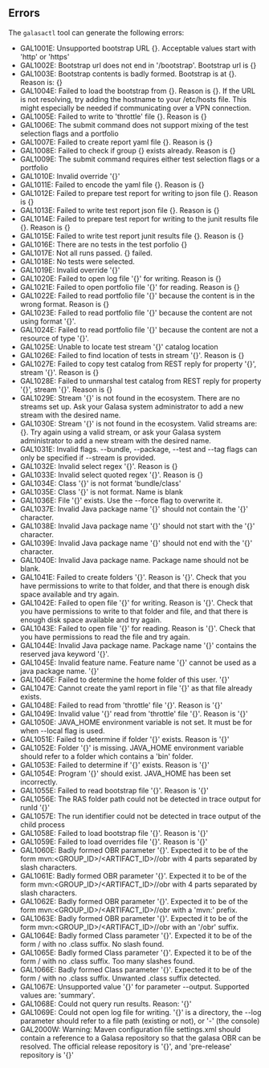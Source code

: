 ## Errors
The `galasactl` tool can generate the following errors:

- GAL1001E: Unsupported bootstrap URL {}. Acceptable values start with 'http' or 'https'
- GAL1002E: Bootstrap url does not end in '/bootstrap'. Bootstrap url is {}
- GAL1003E: Bootstrap contents is badly formed. Bootstrap is at {}. Reason is: {}
- GAL1004E: Failed to load the bootstrap from {}. Reason is {}. If the URL is not resolving, try adding the hostname to your /etc/hosts file. This might especially be needed if communicating over a VPN connection.
- GAL1005E: Failed to write to 'throttle' file {}. Reason is {}
- GAL1006E: The submit command does not support mixing of the test selection flags and a portfolio
- GAL1007E: Failed to create report yaml file {}. Reason is {}
- GAL1008E: Failed to check if group {} exists already. Reason is {}
- GAL1009E: The submit command requires either test selection flags or a portfolio
- GAL1010E: Invalid override '{}'
- GAL1011E: Failed to encode the yaml file {}. Reason is {}
- GAL1012E: Failed to prepare test report for writing to json file {}. Reason is {}
- GAL1013E: Failed to write test report json file {}. Reason is {}
- GAL1014E: Failed to prepare test report for writing to the junit results file {}. Reason is {}
- GAL1015E: Failed to  write test report junit results file {}. Reason is {}
- GAL1016E: There are no tests in the test porfolio {}
- GAL1017E: Not all runs passed. {} failed.
- GAL1018E: No tests were selected.
- GAL1019E: Invalid override '{}'
- GAL1020E: Failed to open log file '{}' for writing. Reason is {}
- GAL1021E: Failed to open portfolio file '{}' for reading. Reason is {}
- GAL1022E: Failed to read portfolio file '{}' because the content is in the wrong format. Reason is {}
- GAL1023E: Failed to read portfolio file '{}' because the content are not using format '{}'.
- GAL1024E: Failed to read portfolio file '{}' because the content are not a resource of type '{}'.
- GAL1025E: Unable to locate test stream '{}' catalog location
- GAL1026E: Failed to find location of tests in stream '{}'. Reason is {}
- GAL1027E: Failed to copy test catalog from REST reply for property '{}', stream '{}'. Reason is {}
- GAL1028E: Failed to unmarshal test catalog from REST reply for property '{}', stream '{}'. Reason is {}
- GAL1029E: Stream '{}' is not found in the ecosystem. There are no streams set up. Ask your Galasa system administrator to add a new stream with the desired name.
- GAL1030E: Stream '{}' is not found in the ecosystem. Valid streams are:{}. Try again using a valid stream, or ask your Galasa system administrator to add a new stream with the desired name.
- GAL1031E: Invalid flags. --bundle, --package, --test and --tag flags can only be specified if --stream is provided.
- GAL1032E: Invalid select regex '{}'. Reason is {}
- GAL1033E: Invalid select quoted regex '{}'. Reason is {}
- GAL1034E: Class '{}' is not format 'bundle/class'
- GAL1035E: Class '{}' is not format. Name is blank
- GAL1036E: File '{}' exists. Use the --force flag to overwrite it.
- GAL1037E: Invalid Java package name '{}' should not contain the '{}' character.
- GAL1038E: Invalid Java package name '{}' should not start with the '{}' character.
- GAL1039E: Invalid Java package name '{}' should not end with the '{}' character.
- GAL1040E: Invalid Java package name. Package name should not be blank.
- GAL1041E: Failed to create folders '{}'. Reason is '{}'. Check that you have permissions to write to that folder, and that there is enough disk space available and try again.
- GAL1042E: Failed to open file '{}' for writing. Reason is '{}'. Check that you have permissions to write to that folder and file, and that there is enough disk space available and try again.
- GAL1043E: Failed to open file '{}' for reading. Reason is '{}'. Check that you have permissions to read the file and try again.
- GAL1044E: Invalid Java package name. Package name '{}' contains the reserved java keyword '{}'.
- GAL1045E: Invalid feature name. Feature name '{}' cannot be used as a java package name. '{}'
- GAL1046E: Failed to determine the home folder of this user. '{}'
- GAL1047E: Cannot create the yaml report in file '{}' as that file already exists.
- GAL1048E: Failed to read from 'throttle' file '{}'. Reason is '{}'
- GAL1049E: Invalid value '{}' read from 'throttle' file '{}'. Reason is '{}'
- GAL1050E: JAVA_HOME environment variable is not set. It must be for when --local flag is used.
- GAL1051E: Failed to determine if folder '{}' exists. Reason is '{}'
- GAL1052E: Folder '{}' is missing. JAVA_HOME environment variable should refer to a folder which contains a 'bin' folder.
- GAL1053E: Failed to determine if '{}' exists. Reason is '{}'
- GAL1054E: Program '{}' should exist. JAVA_HOME has been set incorrectly.
- GAL1055E: Failed to read bootstrap file '{}'. Reason is '{}'
- GAL1056E: The RAS folder path could not be detected in trace output for runId '{}'
- GAL1057E: The run identifier could not be detected in trace output of the child process
- GAL1058E: Failed to load bootstrap file '{}'. Reason is '{}'
- GAL1059E: Failed to load overrides file '{}'. Reason is '{}'
- GAL1060E: Badly formed OBR parameter '{}'. Expected it to be of the form mvn:<GROUP_ID>/<ARTIFACT_ID>/<VERSION>/obr with 4 parts separated by slash characters.
- GAL1061E: Badly formed OBR parameter '{}'. Expected it to be of the form mvn:<GROUP_ID>/<ARTIFACT_ID>/<VERSION>/obr with 4 parts separated by slash characters.
- GAL1062E: Badly formed OBR parameter '{}'. Expected it to be of the form mvn:<GROUP_ID>/<ARTIFACT_ID>/<VERSION>/obr with a 'mvn:' prefix.
- GAL1063E: Badly formed OBR parameter '{}'. Expected it to be of the form mvn:<GROUP_ID>/<ARTIFACT_ID>/<VERSION>/obr with an '/obr' suffix.
- GAL1064E: Badly formed Class parameter '{}'. Expected it to be of the form <OSGiBundleId>/<FullyQualifiedJavaClass> with no .class suffix. No slash found.
- GAL1065E: Badly formed Class parameter '{}'. Expected it to be of the form <OSGiBundleId>/<FullyQualifiedJavaClass> with no .class suffix. Too many slashes found.
- GAL1066E: Badly formed Class parameter '{}'. Expected it to be of the form <OSGiBundleId>/<FullyQualifiedJavaClass> with no .class suffix. Unwanted .class suffix detected.
- GAL1067E: Unsupported value '{}' for parameter --output. Supported values are: 'summary'.
- GAL1068E: Could not query run results. Reason: '{}'
- GAL1069E: Could not open log file for writing. '{}' is a directory, the --log parameter should refer to a file path (existing or not), or '-' (the console)
- GAL2000W: Warning: Maven configuration file settings.xml should contain a reference to a Galasa repository so that the galasa OBR can be resolved. The official release repository is '{}', and 'pre-release' repository is '{}'
